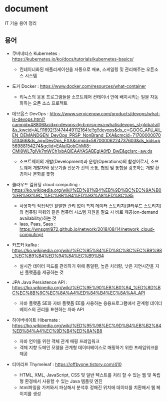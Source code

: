 # document
IT 기술 용어 정리

## 용어
  - 쿠버네티스 Kubernetes : https://kubernetes.io/ko/docs/tutorials/kubernetes-basics/
    * 컨테이너화된 애플리케이션을 자동으로 배포, 스케일링 및 관리해주는 오픈소스 시스템
    
  - 도커 Docker : https://www.docker.com/resources/what-container
    * 리눅스의 응용 프로그램들을 소프트웨어 컨테이너 안에 배치시키는 일을 자동화하는 오픈 소스 프로젝트
    
  - 데브옵스 DevOps : https://www.servicenow.com/products/devops/what-is-devops.html?campid=48806&cid=p:devops:dg:b:prsp:exa:whatisdevops_sl:global:all&s_kwcid=AL!11692!3!474449112164!e!!g!!devops&ds_c=GOOG_APJ_All_EN_DEMANDGEN_DevOps_PRSP_NonBrand_EXA&cmcid=71700000070513466&ds_ag=DevOps_EXA&cmpid=58700006224737603&ds_kids=p56988154274&gclid=EAIaIQobChMI8-CMi8WL7gIVk7mWCh1xbAQlEAAYASABEgIA0fD_BwE&gclsrc=aw.ds
    * 소프트웨어의 개발(Development)과 운영(Operations)의 합성어로서, 소프트웨어 개발자와 정보기술 전문가 간의 소통, 협업 및 통합을 강조하는 개발 환경이나 문화를 뜻함
    
  - 클라우드 컴퓨팅 cloud computing : https://ko.wikipedia.org/wiki/%ED%81%B4%EB%9D%BC%EC%9A%B0%EB%93%9C_%EC%BB%B4%ED%93%A8%ED%8C%85
    * 사용자의 직접적인 활발한 관리 없이 특히 데이터 스토리지(클라우드 스토리지)와 컴퓨팅 파워와 같은 컴퓨터 시스템 자원을 필요 시 바로 제공(on-demand availability)하는 것
    - Iaas, Paas, Saas : https://wnsgml972.github.io/network/2018/08/14/network_cloud-computing/

  - 카프카 kafka : https://ko.wikipedia.org/wiki/%EC%95%84%ED%8C%8C%EC%B9%98_%EC%B9%B4%ED%94%84%EC%B9%B4
    * 실시간 데이터 피드를 관리하기 위해 통일된, 높은 처리량, 낮은 지연시간을 지닌 플랫폼을 제공하는 것

  - JPA Java Persistence API : https://ko.wikipedia.org/wiki/%EC%9E%90%EB%B0%94_%ED%8D%BC%EC%8B%9C%EC%8A%A4%ED%84%B4%EC%8A%A4_API
    * 자바 플랫폼 SE와 자바 플랫폼 EE를 사용하는 응용프로그램에서 관계형 데이터베이스의 관리를 표현하는 자바 API

  - 하이버네이트 Hibernate : https://ko.wikipedia.org/wiki/%ED%95%98%EC%9D%B4%EB%B2%84%EB%84%A4%EC%9D%B4%ED%8A%B8
    * 자바 언어를 위한 객체 관계 매핑 프레임워크
    * 객체 지향 도메인 모델을 관계형 데이터베이스로 매핑하기 위한 프레임워크를 제공

  - 티미리프 Thymeleaf : https://offbyone.tistory.com/410
    * HTML, XML, JavaScript, CSS 및 일반 텍스트를 처리 할 수 있는 웹 및 독립형 환경에서 사용할 수 있는 Java 템플릿 엔진
    * html파일을 가져와서 파싱해서 분석후 정해진 위치에 데이터를 치환해서 웹 페이지를 생성
